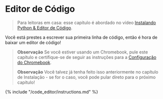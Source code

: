 # Editor de Código

> Para leitoras em casa: esse capítulo é abordado no vídeo [Instalando Python & Editor de Código](https://www.youtube.com/watch?v=pVTaqzKZCdA&t=4m43s).

Você está prestes a escrever sua primeira linha de código, então é hora de baixar um editor de código!

> **Observação** Se você estiver usando um Chromebook, pule este capítulo e certifique-se de seguir as instruções para a [Configuração do Chromebook](../chromebook_setup/README.md).
> 
> **Observação** Você talvez já tenha feito isso anteriormente no capítulo de Instalação - se for o caso, você pode pular direto para o próximo capítulo!

{% include "/code_editor/instructions.md" %}